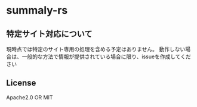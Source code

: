 # summaly-rs
## 特定サイト対応について
現時点では特定のサイト専用の処理を含める予定はありません。
動作しない場合は、一般的な方法で情報が提供されている場合に限り、issueを作成してください
## License
Apache2.0 OR MIT
